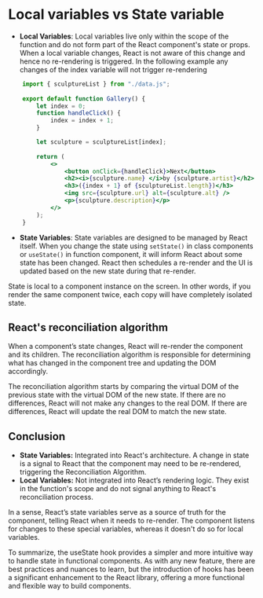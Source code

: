 # Local variables vs State variable

- **Local Variables**: Local variables live only within the scope of the function and do not form part of the React component's state or props. When a local variable changes, React is not aware of this change and hence no re-rendering is triggered. In the following example any changes of the index variable will not trigger re-rendering

```jsx
    import { sculptureList } from "./data.js";
        
    export default function Gallery() {
        let index = 0;
        function handleClick() {
            index = index + 1;
        }

        let sculpture = sculptureList[index];
        
        return (
            <>
                <button onClick={handleClick}>Next</button>
                <h2><i>{sculpture.name} </i>by {sculpture.artist}</h2>
                <h3>({index + 1} of {sculptureList.length})</h3>
                <img src={sculpture.url} alt={sculpture.alt} />
                <p>{sculpture.description}</p>
            </>
        );
    }
```

- **State Variables**: State variables are designed to be managed by React itself. When you change the state using `setState()` in class components or `useState()` in function component, it will inform React about some state has been changed. React then schedules a re-render and the UI is updated based on the new state during that re-render.

State is local to a component instance on the screen. In other words, if you render the same component twice, each copy will have completely isolated state.

## React's reconciliation algorithm

When a component’s state changes, React will re-render the component and its children. The reconciliation algorithm is responsible for determining what has changed in the component tree and updating the DOM accordingly.

The reconciliation algorithm starts by comparing the virtual DOM of the previous state with the virtual DOM of the new state. If there are no differences, React will not make any changes to the real DOM. If there are differences, React will update the real DOM to match the new state.

## Conclusion

- **State Variables:** Integrated into React's architecture. A change in state is a signal to React that the component may need to be re-rendered, triggering the Reconciliation Algorithm.
- **Local Variables:** Not integrated into React’s rendering logic. They exist in the function's scope and do not signal anything to React's reconciliation process.

In a sense, React’s state variables serve as a source of truth for the component, telling React when it needs to re-render. The component listens for changes to these special variables, whereas it doesn't do so for local variables.

To summarize, the useState hook provides a simpler and more intuitive way to handle state in functional components. As with any new feature, there are best practices and nuances to learn, but the introduction of hooks has been a significant enhancement to the React library, offering a more functional and flexible way to build components.
